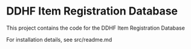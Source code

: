 # DDHF Item Registration Database

This project contains the code for the DDHF Item Registration Database

For installation details, see src/readme.md 
